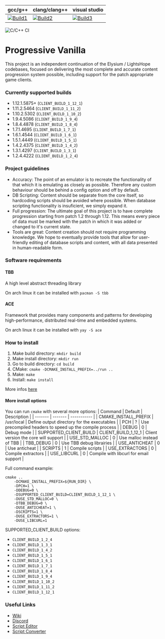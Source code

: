 | gcc/g++           | clang/clang++     | visual studio     |
|-------------------|-------------------|-------------------|
| [![Build1][1]][10]| [![Build2][2]][10]| [![Build3][3]][10]|

[1]: https://travis-badge.herokuapp.com/repos/vmangos/core/branches/development/1?use_travis_com=true
[2]: https://travis-badge.herokuapp.com/repos/vmangos/core/branches/development/2?use_travis_com=true
[3]: https://travis-badge.herokuapp.com/repos/vmangos/core/branches/development/3?use_travis_com=true

[10]: https://travis-ci.com/github/vmangos/core


![C/C++ CI](https://github.com/vmangos/core/workflows/C/C++%20CI/badge.svg)


# Progressive Vanilla
This project is an independent continuation of the Elysium / LightsHope codebases, focused on delivering the most complete and accurate content progression system possible, including support for the patch appropriate game clients.

### Currently supported builds
- 1.12.1.5875+ (`CLIENT_BUILD_1_12_1`)
- 1.11.2.5464 (`CLIENT_BUILD_1_11_2`)
- 1.10.2.5302 (`CLIENT_BUILD_1_10_2`)
- 1.9.4.5086 (`CLIENT_BUILD_1_9_4`)
- 1.8.4.4878 (`CLIENT_BUILD_1_8_4`)
- 1.7.1.4695 (`CLIENT_BUILD_1_7_1`)
- 1.6.1.4544 (`CLIENT_BUILD_1_6_1`)
- 1.5.1.4449 (`CLIENT_BUILD_1_5_1`)
- 1.4.2.4375 (`CLIENT_BUILD_1_4_2`)
- 1.3.1.4297 (`CLIENT_BUILD_1_3_1`)
- 1.2.4.4222 (`CLIENT_BUILD_1_2_4`)

### Project guidelines
- Accuracy: The point of an emulator is to recreate the functionality of that which it is emulating as closely as possible. Therefore any custom behaviour should be behind a config option and off by default.
- DB Scripting: Content should be separate from the core itself, so hardcoding scripts should be avoided where possible. When database scripting functionality is insuficient, we simply expand it.
- Full progression: The ultimate goal of this project is to have complete progression starting from patch 1.2 through 1.12. This means every piece of data must be marked with the patch in which it was added or changed to it's current state.
- Tools are great: Content creation should not require programming knowledge. We hope to eventually provide tools that allow for user-friendly editing of database scripts and content, with all data presented in human-readable form.

### Software requirements

#### TBB
A high level abstract threading library

On arch linux it can be installed with `pacman -S tbb`

#### ACE
Framework that provides many components and patterns for developing high-performance, distributed real-time and embedded systems.

On arch linux it can be installed with `yay -S ace`

### How to install
1. Make build directory: `mkdir build`
2. Make install directory: `mkdir run`
3. Go to build directory: `cd build`
4. CMake: `cmake -DCMAKE_INSTALL_PREFIX=../run ..`
5. Make: `make`
6. Install: `make install`

More infos [here](https://github.com/vmangos/wiki/wiki/Getting-it-working)

#### More install options

You can run `cmake` with several more options:
| Command                   | Default           | Description                                               |
| -------                   | -------           | -----------                                               |
| CMAKE_INSTALL_PREFIX      | /usr/local        | Define output directory for the executables               |
| PCH                       | ?                 | Use precompiled headers to speed up the compile process   |
| DEBUG                     | 0                 | Debug mode                                                |
| SUPPORTED_CLIENT_BUILD    | CLIENT_BUILD_1_12_1 | Client version the core will support                    |
| USE_STD_MALLOC            | 0                 | Use malloc instead of TBB                                 |
| TBB_DEBUG                 | 0                 | Use TBB debug librairies                                  |
| USE_ANTICHEAT             | 0                 | Use anticheat                                             |
| SCRIPTS                   | 1                 | Compile scripts                                           |
| USE_EXTRACTORS            | 0                 | Compile extractors                                        |
| USE_LIBCURL               | 0                 | Compile with libcurl for email support                    |


Full command example:
```
cmake ..
    -DCMAKE_INSTALL_PREFIX=${RUN_DIR} \
    -DPCH=1 \
    -DDEBUG=0 \
    -DSUPPORTED_CLIENT_BUILD=CLIENT_BUILD_1_12_1 \
    -DUSE_STD_MALLOC=0 \
    -DTBB_DEBUG=0 \
    -DUSE_ANTICHEAT=1 \
    -DSCRIPTS=1 \
    -DUSE_EXTRACTORS=1 \
    -DUSE_LIBCURL=1
```

SUPPORTED_CLIENT_BUILD options:
- `CLIENT_BUILD_1_2_4`
- `CLIENT_BUILD_1_3_1`
- `CLIENT_BUILD_1_4_2`
- `CLIENT_BUILD_1_5_1`
- `CLIENT_BUILD_1_6_1`
- `CLIENT_BUILD_1_7_1`
- `CLIENT_BUILD_1_8_4`
- `CLIENT_BUILD_1_9_4`
- `CLIENT_BUILD_1_10_2`
- `CLIENT_BUILD_1_11_2`
- `CLIENT_BUILD_1_12_1`

### Useful Links
- [Wiki](https://github.com/vmangos/wiki)
- [Discord](https://discord.gg/x9a2jt7)
- [Script Editor](https://github.com/brotalnia/scripteditor)
- [Script Converter](https://github.com/vmangos/ScriptConverter)
